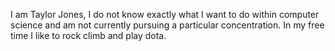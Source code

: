 I am Taylor Jones, I do not know exactly what I want to do within computer science and am not currently pursuing a particular concentration. In my free time I like to rock climb and play dota.
